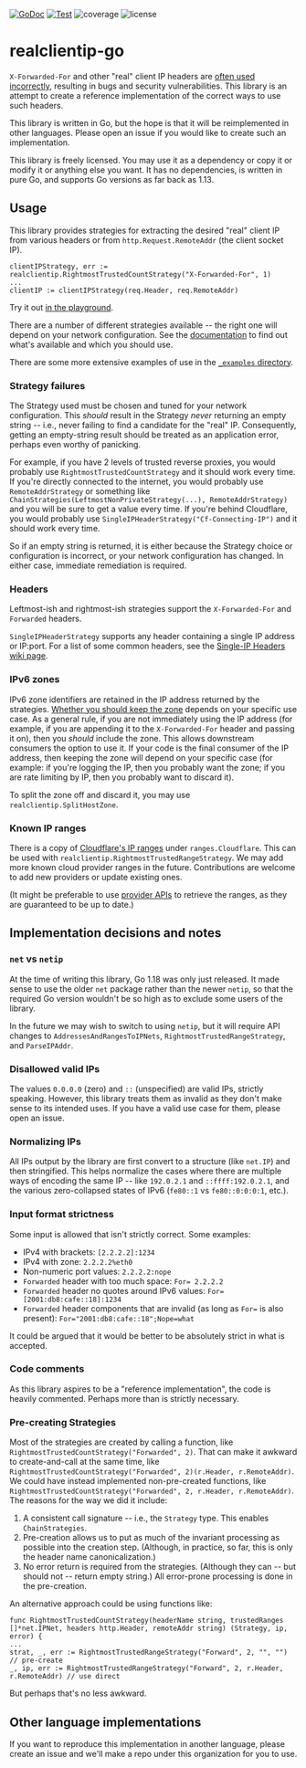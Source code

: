 [![GoDoc](https://godoc.org/github.com/realclientip/realclientip-go?status.svg)](http://godoc.org/github.com/realclientip/realclientip-go)
[![Test](https://github.com/realclientip/realclientip-go/actions/workflows/test.yml/badge.svg)](https://github.com/realclientip/realclientip-go/actions/workflows/test.yml)
![coverage](https://img.shields.io/badge/coverage-100%25-success?style=flat)
![license](https://img.shields.io/badge/license-Unlicense-important.svg?style=flat)

# realclientip-go

`X-Forwarded-For` and other "real" client IP headers are [often used incorrectly](https://adam-p.ca/blog/2022/03/x-forwarded-for/), resulting in bugs and security vulnerabilities. This library is an attempt to create a reference implementation of the correct ways to use such headers.

This library is written in Go, but the hope is that it will be reimplemented in other languages. Please open an issue if you would like to create such an implementation.


This library is freely licensed. You may use it as a dependency or copy it or modify it or anything else you want. It has no dependencies, is written in pure Go, and supports Go versions as far back as 1.13.

## Usage

This library provides strategies for extracting the desired "real" client IP from various headers or from `http.Request.RemoteAddr` (the client socket IP). 

```golang
clientIPStrategy, err := realclientip.RightmostTrustedCountStrategy("X-Forwarded-For", 1)
...
clientIP := clientIPStrategy(req.Header, req.RemoteAddr)
```

Try it out [in the playground](https://go.dev/play/p/Z0jNsEcOCnL).

There are a number of different strategies available -- the right one will depend on your network configuration. See the [documentation](https://pkg.go.dev/github.com/realclientip/realclientip-go) to find out what's available and which you should use.

There are some more extensive examples of use in the [`_examples` directory](/_examples/).

### Strategy failures

The Strategy used must be chosen and tuned for your network configuration. This _should_ result in the Strategy _never_ returning an empty string -- i.e., never failing to find a candidate for the "real" IP. Consequently, getting an empty-string result should be treated as an application error, perhaps even worthy of panicking.

For example, if you have 2 levels of trusted reverse proxies, you would probably use `RightmostTrustedCountStrategy` and it should work every time. If you're directly connected to the internet, you would probably use `RemoteAddrStrategy` or something like `ChainStrategies(LeftmostNonPrivateStrategy(...), RemoteAddrStrategy)` and you will be sure to get a value every time. If you're behind Cloudflare, you would probably use `SingleIPHeaderStrategy("Cf-Connecting-IP")` and it should work every time.

So if an empty string is returned, it is either because the Strategy choice or configuration is incorrect, or your network configuration has changed. In either case, immediate remediation is required.

### Headers

Leftmost-ish and rightmost-ish strategies support the `X-Forwarded-For` and `Forwarded` headers.

`SingleIPHeaderStrategy` supports any header containing a single IP address or IP:port. For a list of some common headers, see the [Single-IP Headers wiki page](https://github.com/realclientip/realclientip-go/wiki/Single-IP-Headers).

### IPv6 zones

IPv6 zone identifiers are retained in the IP address returned by the strategies. [Whether you should keep the zone](https://adam-p.ca/blog/2022/03/strip-ipv6-zone/) depends on your specific use case. As a general rule, if you are not immediately using the IP address (for example, if you are appending it to the `X-Forwarded-For` header and passing it on), then you _should_ include the zone. This allows downstream consumers the option to use it. If your code is the final consumer of the IP address, then keeping the zone will depend on your specific case (for example: if you're logging the IP, then you probably want the zone; if you are rate limiting by IP, then you probably want to discard it).

To split the zone off and discard it, you may use `realclientip.SplitHostZone`.

### Known IP ranges

There is a copy of [Cloudflare's IP ranges](https://www.cloudflare.com/ips/) under `ranges.Cloudflare`. This can be used with `realclientip.RightmostTrustedRangeStrategy`. We may add more known cloud provider ranges in the future. Contributions are welcome to add new providers or update existing ones.

(It might be preferable to use [provider APIs](https://api.cloudflare.com/#cloudflare-ips-properties) to retrieve the ranges, as they are guaranteed to be up to date.)

## Implementation decisions and notes

### `net` vs `netip`

At the time of writing this library, Go 1.18 was only just released. It made sense to use the older `net` package rather than the newer `netip`, so that the required Go version wouldn't be so high as to exclude some users of the library.

In the future we may wish to switch to using `netip`, but it will require API changes to `AddressesAndRangesToIPNets`, `RightmostTrustedRangeStrategy`, and `ParseIPAddr`.

### Disallowed valid IPs

The values `0.0.0.0` (zero) and `::` (unspecified) are valid IPs, strictly speaking. However, this library treats them as invalid as they don't make sense to its intended uses. If you have a valid use case for them, please open an issue.

### Normalizing IPs

All IPs output by the library are first convert to a structure (like `net.IP`) and then stringified. This helps normalize the cases where there are multiple ways of encoding the same IP -- like `192.0.2.1` and `::ffff:192.0.2.1`, and the various zero-collapsed states of IPv6 (`fe80::1` vs `fe80::0:0:0:1`, etc.).

### Input format strictness

Some input is allowed that isn't strictly correct. Some examples:

* IPv4 with brackets: `[2.2.2.2]:1234`
* IPv4 with zone: `2.2.2.2%eth0`
* Non-numeric port values: `2.2.2.2:nope`
* `Forwarded` header with too much space: `For= 2.2.2.2`
* `Forwarded` header no quotes around IPv6 values: `For=[2001:db8:cafe::18]:1234`
* `Forwarded` header components that are invalid (as long as `For=` is also present): `For="2001:db8:cafe::18";Nope=what`

It could be argued that it would be better to be absolutely strict in what is accepted.

### Code comments

As this library aspires to be a "reference implementation", the code is heavily commented. Perhaps more than is strictly necessary.

### Pre-creating Strategies

Most of the strategies are created by calling a function, like `RightmostTrustedCountStrategy("Forwarded", 2)`. That can make it awkward to create-and-call at the same time, like `RightmostTrustedCountStrategy("Forwarded", 2)(r.Header, r.RemoteAddr)`. We could have instead implemented non-pre-created functions, like `RightmostTrustedCountStrategy("Forwarded", 2, r.Header, r.RemoteAddr)`. The reasons for the way we did it include:
1. A consistent call signature -- i.e., the `Strategy` type. This enables `ChainStrategies`.
2. Pre-creation allows us to put as much of the invariant processing as possible into the creation step. (Although, in practice, so far, this is only the header name canonicalization.)
3. No error return is required from the strategies. (Although they can -- but should not -- return empty string.) All error-prone processing is done in the pre-creation.

An alternative approach could be using functions like:

```
func RightmostTrustedCountStrategy(headerName string, trustedRanges []*net.IPNet, headers http.Header, remoteAddr string) (Strategy, ip, error) {
...
strat, _, err := RightmostTrustedRangeStrategy("Forward", 2, "", "")              // pre-create
_, ip, err := RightmostTrustedRangeStrategy("Forward", 2, r.Header, r.RemoteAddr) // use direct
```

But perhaps that's no less awkward.

## Other language implementations

If you want to reproduce this implementation in another language, please create an issue and we'll make a repo under this organization for you to use.
